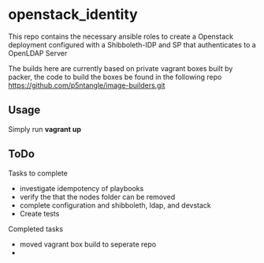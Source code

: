 # openstack_identity

This repo contains the necessary ansible roles to create a Openstack
deployment configured with a Shibboleth-IDP and SP that authenticates
to a OpenLDAP Server

The builds here are currently based on private vagrant boxes built by 
packer, the code to build the boxes be found in the following repo
https://github.com/p5ntangle/image-builders.git

Usage
-----

Simply run **vagrant up**

ToDo
----

Tasks to complete
- investigate idempotency of playbooks
- verify the that the nodes folder can be removed
- complete configuration and shibboleth, ldap, and devstack
- Create tests

Completed tasks
- moved vagrant box build to seperate repo
- 
